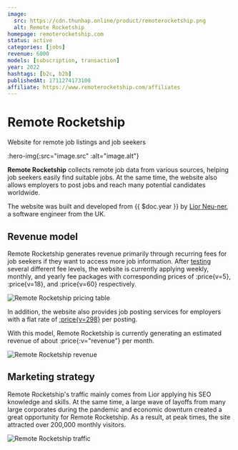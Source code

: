 ```yaml
---
image:
  src: https://cdn.thunhap.online/product/remoterocketship.png
  alt: Remote Rocketship
homepage: remoterocketship.com
status: active
categories: [jobs]
revenue: 6000
models: [subscription, transaction]
year: 2022
hashtags: [b2c, b2b]
publishedAt: 1711274173100
affiliate: https://www.remoterocketship.com/affiliates
---
```


# Remote Rocketship

Website for remote job listings and job seekers

:hero-img{:src="image.src" :alt="image.alt"}

__Remote Rocketship__ collects remote job data from various sources, helping job seekers easily find suitable jobs. At the same time, the website also allows employers to post jobs and reach many potential candidates worldwide.

The website was built and developed from {{ $doc.year }} by [Lior Neu-ner](https://twitter.com/LiorNn), a software engineer from the UK.

## Revenue model

Remote Rocketship generates revenue primarily through recurring fees for job seekers if they want to access more job information. After [testing](https://liorn.substack.com/p/6-pricing-ab-tests-ive-run-and-which) several different fee levels, the website is currently applying weekly, monthly, and yearly fee packages with corresponding prices of :price{v=5}, :price{v=18}, and :price{v=60} respectively.

![Remote Rocketship pricing table](https://cdn.thunhap.online/product/remoterocketship+pricing.png)

In addition, the website also provides job posting services for employers with a flat rate of [:price{v=298}](https://www.remoterocketship.com/post-job) per posting.

With this model, Remote Rocketship is currently generating an estimated revenue of about :price{:v="revenue"} per month.

![Remote Rocketship revenue](https://substackcdn.com/image/fetch/f_auto,q_auto:good,fl_progressive:steep/https%3A%2F%2Fsubstack-post-media.s3.amazonaws.com%2Fpublic%2Fimages%2Fadbf8da1-5060-4b57-814c-670cdae5f9aa_1252x444.png)

## Marketing strategy

Remote Rocketship's traffic mainly comes from Lior applying his SEO knowledge and skills. At the same time, a large wave of layoffs from many large corporates during the pandemic and economic downturn created a great opportunity for Remote Rocketship. As a result, at peak times, the site attracted over 200,000 monthly visitors.

![Remote Rocketship traffic](https://www.remoterocketship.com/_next/image?url=%2F_next%2Fstatic%2Fmedia%2Fmonthly-visitors.535055f8.jpg&w=3840&q=75)

